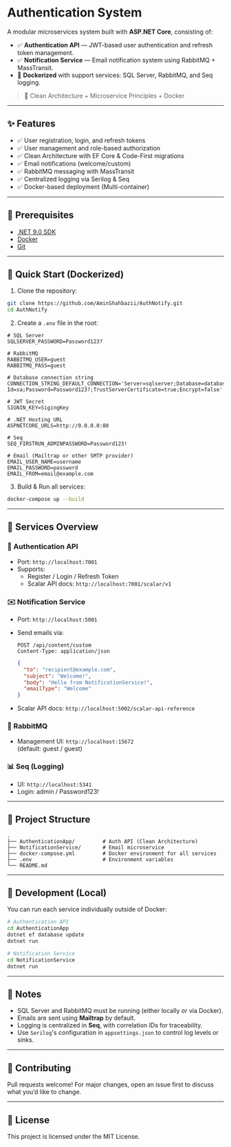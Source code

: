 # Authentication System

A modular microservices system built with **ASP.NET Core**, consisting of:

- ✅ **Authentication API** — JWT-based user authentication and refresh token management.
- ✅ **Notification Service** — Email notification system using RabbitMQ + MassTransit.
- 🐳 **Dockerized** with support services: SQL Server, RabbitMQ, and Seq logging.

> 🧱 Clean Architecture + Microservice Principles + Docker

---

## ✨ Features

- ✅ User registration, login, and refresh tokens
- ✅ User management and role-based authorization
- ✅ Clean Architecture with EF Core & Code-First migrations
- ✅ Email notifications (welcome/custom)
- ✅ RabbitMQ messaging with MassTransit
- ✅ Centralized logging via Serilog & Seq
- ✅ Docker-based deployment (Multi-container)

---

## 🔧 Prerequisites

- [.NET 9.0 SDK](https://dotnet.microsoft.com/en-us/download/dotnet/9.0)
- [Docker](https://www.docker.com/)
- [Git](https://git-scm.com/)

---

## 🚀 Quick Start (Dockerized)

1. Clone the repository:

```bash
git clone https://github.com/AminShahbazii/AuthNotify.git
cd AuthNotify
```

2. Create a `.env` file in the root:

```env
# SQL Server
SQLSERVER_PASSWORD=Password123?

# RabbitMQ
RABBITMQ_USER=guest
RABBITMQ_PASS=guest

# Database connection string
CONNECTION_STRING_DEFAULT_CONNECTION='Server=sqlserver;Database=databaseName;User Id=sa;Password=Password123?;TrustServerCertificate=true;Encrypt=false'

# JWT Secret
SIGNIN_KEY=SigingKey

# .NET Hosting URL
ASPNETCORE_URLS=http://0.0.0.0:80

# Seq
SEQ_FIRSTRUN_ADMINPASSWORD=Password123!

# Email (Mailtrap or other SMTP provider)
EMAIL_USER_NAME=username
EMAIL_PASSWORD=password
EMAIL_FROM=email@example.com
```

3. Build & Run all services:

```bash
docker-compose up --build
```

---

## 🧪 Services Overview

### 🔐 Authentication API

- Port: `http://localhost:7001`
- Supports:
  - Register / Login / Refresh Token
  - Scalar API docs: `http://localhost:7001/scalar/v1`

### ✉️ Notification Service

- Port: `http://localhost:5001`
- Send emails via:
  
  ```http
  POST /api/content/custom
  Content-Type: application/json
  ```

  ```json
  {
    "to": "recipient@example.com",
    "subject": "Welcome!",
    "body": "Hello from NotificationService!",
    "emailType": "Welcome"
  }
  ```

- Scalar API docs: `http://localhost:5002/scalar-api-reference`

### 🐰 RabbitMQ

- Management UI: `http://localhost:15672`  
  (default: guest / guest)

### 📊 Seq (Logging)

- UI: `http://localhost:5341`
- Login: admin / Password123!

---

## 🧱 Project Structure

```plaintext
.
├── AuthenticationApp/         # Auth API (Clean Architecture)
├── NotificationService/       # Email microservice
├── docker-compose.yml         # Docker environment for all services
├── .env                       # Environment variables
└── README.md
```

---

## 🧰 Development (Local)

You can run each service individually outside of Docker:

```bash
# Authentication API
cd AuthenticationApp
dotnet ef database update
dotnet run

# Notification Service
cd NotificationService
dotnet run
```

---

## 📌 Notes

- SQL Server and RabbitMQ must be running (either locally or via Docker).
- Emails are sent using **Mailtrap** by default.
- Logging is centralized in **Seq**, with correlation IDs for traceability.
- Use `Serilog`'s configuration in `appsettings.json` to control log levels or sinks.

---

## 🤝 Contributing

Pull requests welcome! For major changes, open an issue first to discuss what you’d like to change.

---

## 📄 License

This project is licensed under the MIT License.
